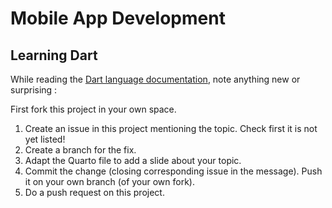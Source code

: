 # Mobile App Development

## Learning Dart

While reading the [Dart language documentation][dartlang], note anything new or surprising :

First fork this project in your own space.

1. Create an issue in this project mentioning the topic. Check first it is not yet listed!
2. Create a branch for the fix.
3. Adapt the Quarto file to add a slide about your topic.
4. Commit the change (closing corresponding issue in the message). Push it on your own branch (of your own fork).
5. Do a push request on this project.

[dartlang]: https://dart.dev/language
